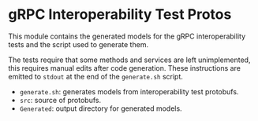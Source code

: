 # gRPC Interoperability Test Protos

This module contains the generated models for the gRPC interoperability tests
and the script used to generate them.

The tests require that some methods and services are left unimplemented, this
requires manual edits after code generation. These instructions are emitted to
`stdout` at the end of the `generate.sh` script.

* `generate.sh`: generates models from interoperability test protobufs.
* `src`: source of protobufs.
* `Generated`: output directory for generated models.
